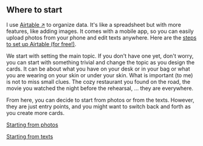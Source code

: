 Where to start
--------

I use [Airtable :arrow_upper_right:](https://airtable.com/) to organize data. It's like a spreadsheet but with more features, like adding images. It comes with a mobile app, so you can easily upload photos from your phone and edit texts anywhere. Here are the [steps to set up Airtable (for free!)](#doc/airtable).

We start with setting the main topic. If you don't have one yet, don't worry, you can start with something trivial and change the topic as you design the cards. It can be about what you have on your desk or in your bag or what you are wearing on your skin or under your skin. What is important (to me) is not to miss small clues. The cozy restaurant you found on the road, the movie you watched the night before the rehearsal, ... they are everywhere.


From here, you can decide to start from photos or from the texts. However, they are just entry points, and you might want to switch back and forth as you create more cards.

[Starting from photos](#doc/photos)

[Starting from texts](#doc/texts)
